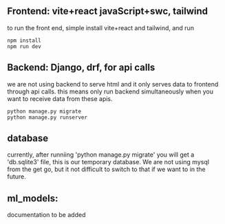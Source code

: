 ## Frontend: vite+react javaScript+swc, tailwind
to run the front end, simple install vite+react and tailwind, and run 
```
npm install
npm run dev
```
    
## Backend: Django, drf, for api calls
we are not using backend to serve html and it only serves data to frontend through api calls. this means only run backend simultaneously when you want to receive data from these apis.
```
python manage.py migrate
python manage.py runserver
```

## database
currently, after runniing 'python manage.py migrate' you will get a 'db.sqlite3' file, this is our temporary database. We are not using mysql from the get go, but it not difficult to switch to that if we want to in the future.

## ml_models:
documentation to be added

